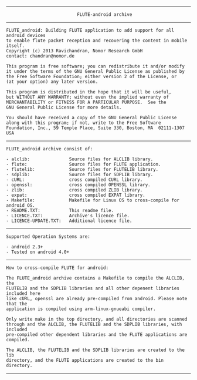 ------------------------------------------------------------------------------------

                               FLUTE-android archive

------------------------------------------------------------------------------------
    FLUTE_android: Building FLUTE application to add support for all android devices
    to enable flute packet reception and recovering the content in mobile itself.
    Copyright (c) 2013 Ravichandran, Nomor Research GmbH
    contact: chandran@nomor.de

    This program is free software; you can redistribute it and/or modify  
    it under the terms of the GNU General Public License as published by
    the Free Software Foundation; either version 2 of the License, or
    (at your option) any later version.

    This program is distributed in the hope that it will be useful,
    but WITHOUT ANY WARRANTY; without even the implied warranty of
    MERCHANTABILITY or FITNESS FOR A PARTICULAR PURPOSE.  See the
    GNU General Public License for more details.

    You should have received a copy of the GNU General Public License
    along with this program; if not, write to the Free Software
    Foundation, Inc., 59 Temple Place, Suite 330, Boston, MA  02111-1307  USA

-----------------------------------------------------------------------------------

    FLUTE_android archive consist of:

    - alclib:				Source files for ALCLIB library.
    - flute:				Source files for FLUTE application.
    - flutelib:				Source files for FLUTELIB library.
    - sdplib:				Source files for SDPLIB library.
    - cURL:					cross compiled CURL library.
    - openssl:				cross compiled OPENSSL library.
    - zlib:					cross compiled ZLIB library.
    - expat:				cross compiled EXPAT library.
    - Makefile:				Makefile for Linux OS to cross-compile for android OS.
    - README.TXT:			This readme file.
    - LICENCE.TXT:			Archive's licence file.
    - LICENCE-UPDATE.TXT:	Additional licence file.
	
------------------------------------------------------------------------------------

    Supported Operation Systems are:

    - android 2.3+
    - Tested on android 4.0+	

------------------------------------------------------------------------------------

    How to cross-compile FLUTE for android:

    The FLUTE_android archive contains a Makefile to compile the ALCLIB, the
    FLUTELIB and the SDPLIB libraries and all other depenent libraries included here
    like cURL, openssl are already pre-compiled from android. Please note that the
    application is compiled using arm-linux-gnueabi compiler. 

    Only write make in the top directory, and all directories are scanned
    through and the ALCLIB, the FLUTELIB and the SDPLIB libraries, with included
    pre-compiled other dependent libraries and the FLUTE applications are compiled.

    The ALCLIB, the FLUTELIB and the SDPLIB libraries are created to the lib 
    directory, and the FLUTE applications are created to the bin directory.
	
------------------------------------------------------------------------------------
